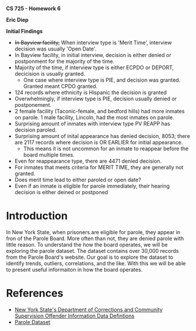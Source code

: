 **CS 725 - Homework 6**

**Eric Diep**

**Initial Findings**
 - ~~In Bayview facility,~~ When interview type is 'Merit Time', interview decision was usually 'Open Date'.
 - In Bayview facility, in initial interview, decision is either denied or postponment for the majority of the time.
 - Majority of the time, if interview type is either ECPDO or DEPORT, decicision is usually granted.
    - One case where interview type is PIE, and decision was granted. Granted meant CPDO granted.
 - 124 records where ethnicity is Hispanic the decision is granted   
 - Overwhelmingly, if interview type is PIE, decision usually denied or postponement.
 - 2 female facility (Taconic-female, and bedford hills) had more inmates on parole. 1 male facility, Lincoln, had the most inmates on parole.
 - Surprising amount of inmates with interview type PV REAPP has decision paroled.
 - Surprising amount of inital appearance has denied decision, 8053; there are 2117 records where decision is OR EARLIER for initial appearance.
    - This means it is not uncommon for an inmate to reappear before the board multiple times. 
 - Even for reappearance type, there are 4471 denied decision.
 - For inmates that meets criteria for MERIT TIME, they are generally not granted.
 - Does merit time lead to either paroled or open date?
 - Even if an inmate is eligible for parole immediately, their hearing decision is either deined or postponed

# Introduction

In New York State, when prisoners are eligible for parole, they appear in fron of the Parole Board. More often than not, they are denied parole with little reason. To understand the how the board operates, we will be exploring the parole dataset. The dataset contains over 30,000 records from the Parole Board's website. Our goal is to explore the dataset to identify trends, outliers, correlations, and the like. With this we will be able to present useful informaiton in how the board operates.

# References
 - [New York State's Department of Corrections and Community Supervision Offender Information Data Defintions](http://www.doccs.ny.gov/calendardatadefinitions.html)
 - [Parole Dataset](http://www.cs.odu.edu/~mweigle/CS725-S18/HW6)
